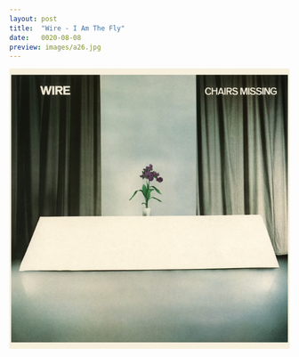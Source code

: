 ```yaml
---
layout: post
title:  "Wire - I Am The Fly"
date:   0020-08-08
preview: images/a26.jpg
---
```


![Wire - Chairs Missing](/images/a26.jpg)
